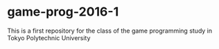 # game-prog-2016-1
This is a first repository for the class of the game programming study in Tokyo Polytechnic University 
